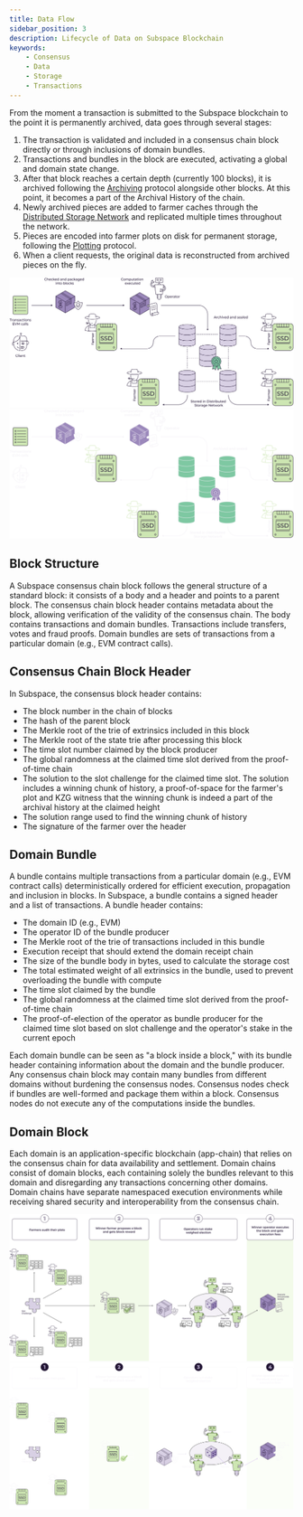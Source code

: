 ```yaml
---
title: Data Flow
sidebar_position: 3
description: Lifecycle of Data on Subspace Blockchain
keywords:
    - Consensus
    - Data
    - Storage
    - Transactions
---
```


From the moment a transaction is submitted to the Subspace blockchain to the point it is permanently archived, data goes through several stages:

1. The transaction is validated and included in a consensus chain block directly or through inclusions of domain bundles.
2. Transactions and bundles in the block are executed, activating a global and domain state change.
3. After that block reaches a certain depth (currently 100 blocks), it is archived following the [Archiving](./consensus/archiving.md) protocol alongside other blocks. At this point, it becomes a part of the Archival History of the chain.
4. Newly archived pieces are added to farmer caches through the [Distributed Storage Network](../network/dsn.md) and replicated multiple times throughout the network.
5. Pieces are encoded into farmer plots on disk for permanent storage, following the [Plotting](./consensus/plotting.md) protocol.
6. When a client requests, the original data is reconstructed from archived pieces on the fly.

<div align="center">
    <img src="/img/Data_Flow-light.svg#gh-light-mode-only" alt="Data_Flow" />
    <img src="/img/Data_Flow-dark.svg#gh-dark-mode-only" alt="Data_Flow" />
</div>

## Block Structure

A Subspace consensus chain block follows the general structure of a standard block: it consists of a body and a header and points to a parent block. The consensus chain block header contains metadata about the block, allowing verification of the validity of the consensus chain. The body contains transactions and domain bundles. Transactions include transfers, votes and fraud proofs. Domain bundles are sets of transactions from a particular domain (e.g., EVM contract calls). 

## Consensus Chain Block Header

In Subspace, the consensus block header contains:
- The block number in the chain of blocks
- The hash of the parent block
- The Merkle root of the trie of extrinsics included in this block
- The Merkle root of the state trie after processing this block
- The time slot number claimed by the block producer
- The global randomness at the claimed time slot derived from the proof-of-time chain
- The solution to the slot challenge for the claimed time slot. The solution includes a winning chunk of history, a proof-of-space for the farmer's plot and KZG witness that the winning chunk is indeed a part of the archival history at the claimed height
- The solution range used to find the winning chunk of history
- The signature of the farmer over the header

## Domain Bundle

A bundle contains multiple transactions from a particular domain (e.g., EVM contract calls) deterministically ordered for efficient execution, propagation and inclusion in blocks. In Subspace, a bundle contains a signed header and a list of transactions. A bundle header contains:
- The domain ID (e.g., EVM)
- The operator ID of the bundle producer
- The Merkle root of the trie of transactions included in this bundle
- Execution receipt that should extend the domain receipt chain
- The size of the bundle body in bytes, used to calculate the storage cost
- The total estimated weight of all extrinsics in the bundle, used to prevent overloading the bundle with compute
- The time slot claimed by the bundle
- The global randomness at the claimed time slot derived from the proof-of-time chain
- The proof-of-election of the operator as bundle producer for the claimed time slot based on slot challenge and the operator's stake in the current epoch

Each domain bundle can be seen as "a block inside a block," with its bundle header containing information about the domain and the bundle producer. Any consensus chain block may contain many bundles from different domains without burdening the consensus nodes. Consensus nodes check if bundles are well-formed and package them within a block. Consensus nodes do not execute any of the computations inside the bundles.

## Domain Block

Each domain is an application-specific blockchain (app-chain) that relies on the consensus chain for data availability and settlement. 
Domain chains consist of domain blocks, each containing solely the bundles relevant to this domain and disregarding any transactions concerning other domains. Domain chains have separate namespaced execution environments while receiving shared security and interoperability from the consensus chain.

<div align="center">
    <img src="/img/Slot_To_Execution-light.svg#gh-light-mode-only" alt="Slot_To_Execution" />
    <img src="/img/Slot_To_Execution-dark.svg#gh-dark-mode-only" alt="Slot_To_Execution" />
</div>
